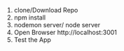 1. clone/Download Repo  <br>
2. npm install  <br>
3. nodemon server/ node server
4. Open Browser http://localhost:3001
5. Test the App